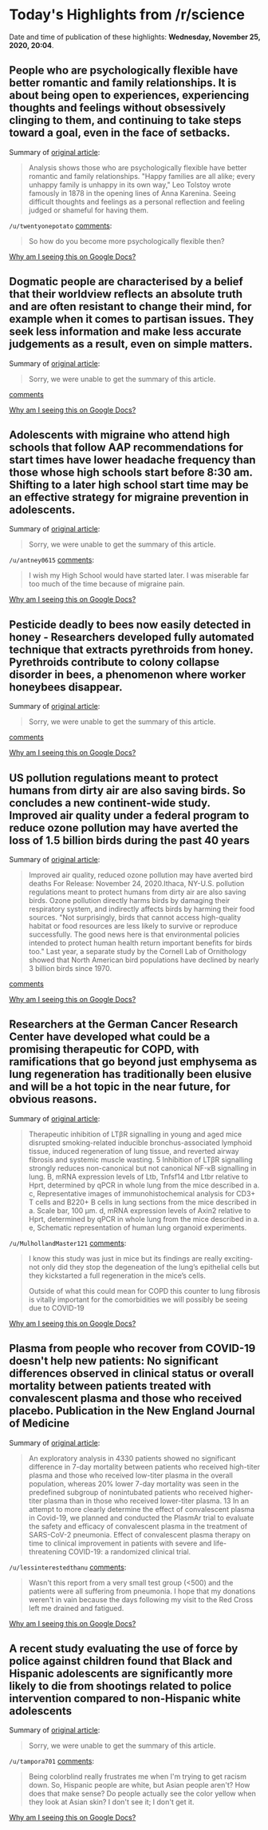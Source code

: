 # Today's Highlights from /r/science

Date and time of publication of these highlights: **Wednesday, November 25, 2020, 20:04**.

## People who are psychologically flexible have better romantic and family relationships. It is about being open to experiences, experiencing thoughts and feelings without obsessively clinging to them, and continuing to take steps toward a goal, even in the face of setbacks.

Summary of [original article](https://www.rochester.edu/newscenter/psychological-flexibility-romantic-familial-relationships-462812/):

> Analysis shows those who are psychologically flexible have better romantic and family relationships. "Happy families are all alike; every unhappy family is unhappy in its own way," Leo Tolstoy wrote famously in 1878 in the opening lines of Anna Karenina. Seeing difficult thoughts and feelings as a personal reflection and feeling judged or shameful for having them.

`/u/twentyonepotato` [comments](https://www.reddit.com/r/science/comments/k128vc/people_who_are_psychologically_flexible_have/):

> So how do you become more psychologically flexible then?

[Why am I seeing this on Google Docs?](https://docs.google.com/document/d/1Dc6We63vOXIZsc0op-Bt4abqkYjXzOigalQqFxmvvbM/edit?usp=sharing)

## Dogmatic people are characterised by a belief that their worldview reflects an absolute truth and are often resistant to change their mind, for example when it comes to partisan issues. They seek less information and make less accurate judgements as a result, even on simple matters.

Summary of [original article](https://www.ucl.ac.uk/news/2020/nov/dogmatic-people-seek-less-information-even-when-uncertain):

> Sorry, we were unable to get the summary of this article.

[comments](https://www.reddit.com/r/science/comments/k0qm01/dogmatic_people_are_characterised_by_a_belief/)

[Why am I seeing this on Google Docs?](https://docs.google.com/document/d/1Dc6We63vOXIZsc0op-Bt4abqkYjXzOigalQqFxmvvbM/edit?usp=sharing)

## Adolescents with migraine who attend high schools that follow AAP recommendations for start times have lower headache frequency than those whose high schools start before 8:30 am. Shifting to a later high school start time may be an effective strategy for migraine prevention in adolescents.

Summary of [original article](https://headachejournal.onlinelibrary.wiley.com/doi/full/10.1111/head.14016):

> Sorry, we were unable to get the summary of this article.

`/u/antney0615` [comments](https://www.reddit.com/r/science/comments/k0txr7/adolescents_with_migraine_who_attend_high_schools/):

> I wish my High School would have started later. I was miserable far too much of the time because of migraine pain.

[Why am I seeing this on Google Docs?](https://docs.google.com/document/d/1Dc6We63vOXIZsc0op-Bt4abqkYjXzOigalQqFxmvvbM/edit?usp=sharing)

## Pesticide deadly to bees now easily detected in honey - Researchers developed fully automated technique that extracts pyrethroids from honey. Pyrethroids contribute to colony collapse disorder in bees, a phenomenon where worker honeybees disappear.

Summary of [original article](https://uwaterloo.ca/stories/science/pesticide-deadly-bees-now-easily-detected-honey):

> Sorry, we were unable to get the summary of this article.

[comments](https://www.reddit.com/r/science/comments/k0hi09/pesticide_deadly_to_bees_now_easily_detected_in/)

[Why am I seeing this on Google Docs?](https://docs.google.com/document/d/1Dc6We63vOXIZsc0op-Bt4abqkYjXzOigalQqFxmvvbM/edit?usp=sharing)

## US pollution regulations meant to protect humans from dirty air are also saving birds. So concludes a new continent-wide study. Improved air quality under a federal program to reduce ozone pollution may have averted the loss of 1.5 billion birds during the past 40 years

Summary of [original article](https://mailchi.mp/cornell/release-clean-air-act-ozone-reductions-saved-at-least-15-million-birds-1319360?e=f0b505020c):

> Improved air quality, reduced ozone pollution may have averted bird deaths For Release: November 24, 2020.Ithaca, NY-U.S. pollution regulations meant to protect humans from dirty air are also saving birds. Ozone pollution directly harms birds by damaging their respiratory system, and indirectly affects birds by harming their food sources. "Not surprisingly, birds that cannot access high-quality habitat or food resources are less likely to survive or reproduce successfully. The good news here is that environmental policies intended to protect human health return important benefits for birds too." Last year, a separate study by the Cornell Lab of Ornithology showed that North American bird populations have declined by nearly 3 billion birds since 1970.

[comments](https://www.reddit.com/r/science/comments/k0gd4a/us_pollution_regulations_meant_to_protect_humans/)

[Why am I seeing this on Google Docs?](https://docs.google.com/document/d/1Dc6We63vOXIZsc0op-Bt4abqkYjXzOigalQqFxmvvbM/edit?usp=sharing)

## Researchers at the German Cancer Research Center have developed what could be a promising therapeutic for COPD, with ramifications that go beyond just emphysema as lung regeneration has traditionally been elusive and will be a hot topic in the near future, for obvious reasons.

Summary of [original article](https://www.nature.com/articles/s41586-020-2882-8):

> Therapeutic inhibition of LTβR signalling in young and aged mice disrupted smoking-related inducible bronchus-associated lymphoid tissue, induced regeneration of lung tissue, and reverted airway fibrosis and systemic muscle wasting. 5 Inhibition of LTβR signalling strongly reduces non-canonical but not canonical NF-κB signalling in lung. B, mRNA expression levels of Ltb, Tnfsf14 and Ltbr relative to Hprt, determined by qPCR in whole lung from the mice described in a. c, Representative images of immunohistochemical analysis for CD3+ T cells and B220+ B cells in lung sections from the mice described in a. Scale bar, 100 μm. d, mRNA expression levels of Axin2 relative to Hprt, determined by qPCR in whole lung from the mice described in a. e, Schematic representation of human lung organoid experiments.

`/u/MulhollandMaster121` [comments](https://www.reddit.com/r/science/comments/k0y8lx/researchers_at_the_german_cancer_research_center/):

> I know this study was just in mice but its findings are really exciting- not only did they stop the degeneation of the lung’s epithelial cells but they kickstarted a full regeneration in the mice’s cells.
> 
> Outside of what this could mean for COPD this counter to lung fibrosis is vitally important for the comorbidities we will possibly be seeing due to COVID-19

[Why am I seeing this on Google Docs?](https://docs.google.com/document/d/1Dc6We63vOXIZsc0op-Bt4abqkYjXzOigalQqFxmvvbM/edit?usp=sharing)

## Plasma from people who recover from COVID-19 doesn't help new patients: No significant differences observed in clinical status or overall mortality between patients treated with convalescent plasma and those who received placebo. Publication in the New England Journal of Medicine

Summary of [original article](http://www.doi.org/10.1056/NEJMoa2031304):

> An exploratory analysis in 4330 patients showed no significant difference in 7-day mortality between patients who received high-titer plasma and those who received low-titer plasma in the overall population, whereas 20% lower 7-day mortality was seen in the predefined subgroup of nonintubated patients who received higher-titer plasma than in those who received lower-titer plasma. 13 In an attempt to more clearly determine the effect of convalescent plasma in Covid-19, we planned and conducted the PlasmAr trial to evaluate the safety and efficacy of convalescent plasma in the treatment of SARS-CoV-2 pneumonia. Effect of convalescent plasma therapy on time to clinical improvement in patients with severe and life-threatening COVID-19: a randomized clinical trial.

`/u/lessinterestedthanu` [comments](https://www.reddit.com/r/science/comments/k12epj/plasma_from_people_who_recover_from_covid19/):

> Wasn't this report from a very small test group (<500) and the patients were all suffering from pneumonia.  I hope that my donations weren't in vain because the days following my visit to the Red Cross left me drained and fatigued.

[Why am I seeing this on Google Docs?](https://docs.google.com/document/d/1Dc6We63vOXIZsc0op-Bt4abqkYjXzOigalQqFxmvvbM/edit?usp=sharing)

## A recent study evaluating the use of force by police against children found that Black and Hispanic adolescents are significantly more likely to die from shootings related to police intervention compared to non-Hispanic white adolescents

Summary of [original article](https://www.eurekalert.org/pub_releases/2020-11/cnh-bha112020.php):

> Sorry, we were unable to get the summary of this article.

`/u/tampora701` [comments](https://www.reddit.com/r/science/comments/k0prw6/a_recent_study_evaluating_the_use_of_force_by/):

> Being colorblind really frustrates me when I'm trying to get racism down.  So, Hispanic people are white, but Asian people aren't? How does that make sense?  Do people actually see the color yellow when they look at Asian skin? I don't see it; I don't get it.

[Why am I seeing this on Google Docs?](https://docs.google.com/document/d/1Dc6We63vOXIZsc0op-Bt4abqkYjXzOigalQqFxmvvbM/edit?usp=sharing)

